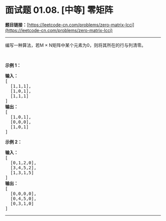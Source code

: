 # 面试题 01.08. [中等] 零矩阵

**题目链接：**[https://leetcode-cn.com/problems/zero-matrix-lcci](https://leetcode-cn.com/problems/zero-matrix-lcci)

---

<div class="content__1Y2H">
 <div class="notranslate">
  <p>编写一种算法，若M × N矩阵中某个元素为0，则将其所在的行与列清零。</p> 
  <p>&nbsp;</p> 
  <p><strong>示例 1：</strong></p> 
  <pre class="language-text"><strong>输入：</strong>
[
  [1,1,1],
  [1,0,1],
  [1,1,1]
]
<strong>输出：</strong>
[
  [1,0,1],
  [0,0,0],
  [1,0,1]
]
</pre> 
  <p><strong>示例 2：</strong></p> 
  <pre class="language-text"><strong>输入：</strong>
[
  [0,1,2,0],
  [3,4,5,2],
  [1,3,1,5]
]
<strong>输出：</strong>
[
  [0,0,0,0],
  [0,4,5,0],
  [0,3,1,0]
]
</pre> 
 </div>
</div>

---

```

```